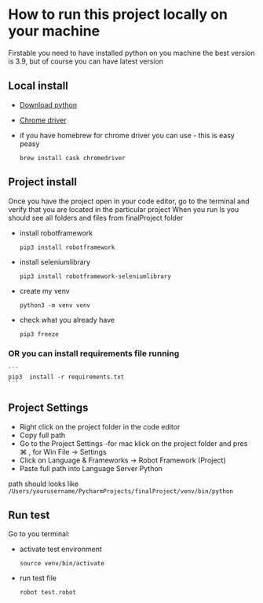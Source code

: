 # How to run this project locally on your machine

Firstable you need to have installed python on you machine 
the best version is 3.9, but of course you can have latest version



## Local install
* [Download python](https://www.python.org/downloads/)
* [Chrome driver](https://www.selenium.dev/documentation/webdriver/getting_started/install_drivers/)

* if you have homebrew for chrome driver you can use - this is easy peasy
    ```
    brew install cask chromedriver
    ```

## Project install
Once you have the project open in your code editor, go to the terminal and verify that you are located in the particular project
When you run ls you should see all folders and files from finalProject folder

* install robotframework
    ```
    pip3 install robotframework
    ```
* install seleniumlibrary
    ```
    pip3 install robotframework-seleniumlibrary
    ```
* create my venv
    ```
    python3 -m venv venv
    ```
* check what you already have
    ```
    pip3 freeze
    ```
### OR you can install requirements file running
    ```
    pip3  install -r requirements.txt
    ```

## Project Settings
* Right click on the project folder in the code editor
* Copy full path 
* Go to the Project Settings -for mac klick on the project folder and pres ⌘ , for Win File -> Settings
* Click on Language & Frameworks -> Robot Framework (Project)
* Paste full path into Language Server Python 

path should looks like
    ```
    /Users/yourusername/PycharmProjects/finalProject/venv/bin/python
    ```
## Run test
Go to you terminal:
* activate test environment
    ```
    source venv/bin/activate
    ```
* run test file
    ```
    robot test.robot
    ```
